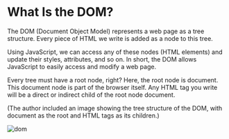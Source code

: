 # What Is the DOM?

The DOM (Document Object Model) represents a web page as a tree structure. Every piece of HTML we write is added as a node to this tree.

Using JavaScript, we can access any of these nodes (HTML elements) and update their styles, attributes, and so on. In short, the DOM allows JavaScript to easily access and modify a web page.

Every tree must have a root node, right? Here, the root node is document. This document node is part of the browser itself. Any HTML tag you write will be a direct or indirect child of the root node document.

(The author included an image showing the tree structure of the DOM, with document as the root and HTML tags as its children.)



![dom](https://github.com/user-attachments/assets/bfacff0f-6f6d-49a9-a15a-03076f6450cb)
